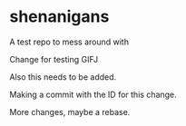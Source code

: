 # shenanigans
A test repo to mess around with

Change for testing GIFJ

Also this needs to be added. 

Making a commit with the ID for this change. 

More changes, maybe a rebase.
